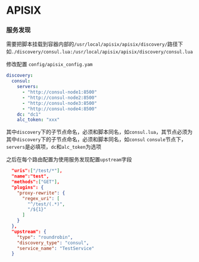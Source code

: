# APISIX


### 服务发现
需要把脚本挂载到容器内部的```/usr/local/apisix/apisix/discovery/```路径下
如```./discovery/consul.lua:/usr/local/apisix/apisix/discovery/consul.lua```

修改配置
`config/apisix_config.yam`

```yml
discovery:
  consul:
    servers:
      - "http://consul-node1:8500"
      - "http://consul-node2:8500"
      - "http://consul-node3:8500"
      - "http://consul-node4:8500"
    dc: "dc1"
    alc_token: "xxx"
```
其中`discovery`下的子节点命名，必须和脚本同名，如`consul.lua`，其节点必须为其中`discovery`下的子节点命名，必须和脚本同名，如`consul`
`consule`节点下，`servers`是必填项，`dc`和`alc_token`为选项

之后在每个路由配置为使用服务发现配置`upstream`字段
```json
  "uris":["/test/*"],
  "name":"test",
  "methods":["GET"],
  "plugins": {
    "proxy-rewrite": {
      "regex_uri": [
        "^/test/(.*)",
        "/${1}"
      ]
    }
  },
  "upstream": {
    "type": "roundrobin",
    "discovery_type": "consul",
    "service_name": "TestService"
  }
```


